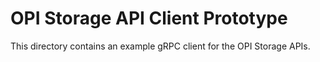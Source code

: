 # OPI Storage API Client Prototype

This directory contains an example gRPC client for the OPI Storage APIs.
